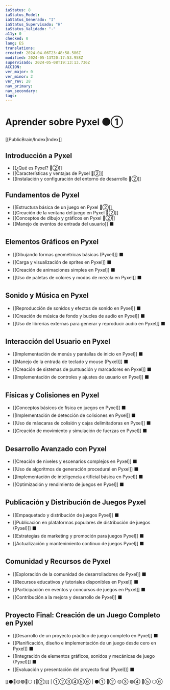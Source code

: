 ```yaml
---
iaStatus: 8
iaStatus_Model: 
iaStatus_Generado: "I"
iaStatus_Supervisado: "H"
iaStatus_Validado: "-"
a11y: 0
checked: 0
lang: ES
translations: 
created: 2024-04-06T23:48:58.586Z
modified: 2024-05-13T20:17:53.958Z
supervisado: 2024-05-08T19:13:13.736Z
ACCION: 
ver_major: 0
ver_minor: 2
ver_rev: 28
nav_primary: 
nav_secondary: 
tags:
---
```

# Aprender sobre Pyxel  ⚫①

[[PublicBrain/Index|Index]]

## Introducción a Pyxel

- [[¿Qué es Pyxel?  🔴②]]
- [[Características y ventajas de Pyxel 🔴②]]
- [[Instalación y configuración del entorno de desarrollo 🔴②]]

## Fundamentos de Pyxel

- [[Estructura básica de un juego en Pyxel 🔴②]]
- [[Creación de la ventana del juego en Pyxel 🔴②]]
- [[Conceptos de dibujo y gráficos en Pyxel 🔴②]]
- [[Manejo de eventos de entrada del usuario]] ⬛

## Elementos Gráficos en Pyxel

- [[Dibujando formas geométricas básicas (Pyxel)]] ⬛
- [[Carga y visualización de sprites en Pyxel]] ⬛
- [[Creación de animaciones simples en Pyxel]] ⬛
- [[Uso de paletas de colores y modos de mezcla en Pyxel]] ⬛

## Sonido y Música en Pyxel

- [[Reproducción de sonidos y efectos de sonido en Pyxel]] ⬛
- [[Creación de música de fondo y bucles de audio en Pyxel]] ⬛
- [[Uso de librerías externas para generar y reproducir audio en Pyxel]] ⬛

## Interacción del Usuario en Pyxel

- [[Implementación de menús y pantallas de inicio en Pyxel]] ⬛
- [[Manejo de la entrada de teclado y mouse (Pyxel)]] ⬛
- [[Creación de sistemas de puntuación y marcadores en Pyxel]] ⬛
- [[Implementación de controles y ajustes de usuario en Pyxel]] ⬛

## Físicas y Colisiones en Pyxel

- [[Conceptos básicos de física en juegos en Pyxel]] ⬛
- [[Implementación de detección de colisiones en Pyxel]] ⬛
- [[Uso de máscaras de colisión y cajas delimitadoras en Pyxel]] ⬛
- [[Creación de movimiento y simulación de fuerzas en Pyxel]] ⬛

## Desarrollo Avanzado con Pyxel

- [[Creación de niveles y escenarios complejos en Pyxel]] ⬛
- [[Uso de algoritmos de generación procedural en Pyxel]] ⬛
- [[Implementación de inteligencia artificial básica en Pyxel]] ⬛
- [[Optimización y rendimiento de juegos en Pyxel]] ⬛

## Publicación y Distribución de Juegos Pyxel

- [[Empaquetado y distribución de juegos Pyxel]] ⬛
- [[Publicación en plataformas populares de distribución de juegos (Pyxel)]] ⬛
- [[Estrategias de marketing y promoción para juegos Pyxel]] ⬛
- [[Actualización y mantenimiento continuo de juegos Pyxel]] ⬛

## Comunidad y Recursos de Pyxel

- [[Exploración de la comunidad de desarrolladores de Pyxel]] ⬛
- [[Recursos educativos y tutoriales disponibles en Pyxel]] ⬛
- [[Participación en eventos y concursos de juegos en Pyxel]] ⬛
- [[Contribución a la mejora y desarrollo de Pyxel]] ⬛

## Proyecto Final: Creación de un Juego Completo en Pyxel

- [[Desarrollo de un proyecto práctico de juego completo en Pyxel]] ⬛
- [[Planificación, diseño e implementación de un juego desde cero en Pyxel]] ⬛
- [[Integración de elementos gráficos, sonidos y mecánicas de juego (Pyxel)]] ⬛
- [[Evaluación y presentación del proyecto final (Pyxel)]] ⬛

[[⚫🔴🟡🟢🔵⚪ (🔴②)]] | ①②③④⑤⑥ | ⚫① 🔴②  🟡 ③ 🟢④ 🔵⑤ ⚪⑥ 

